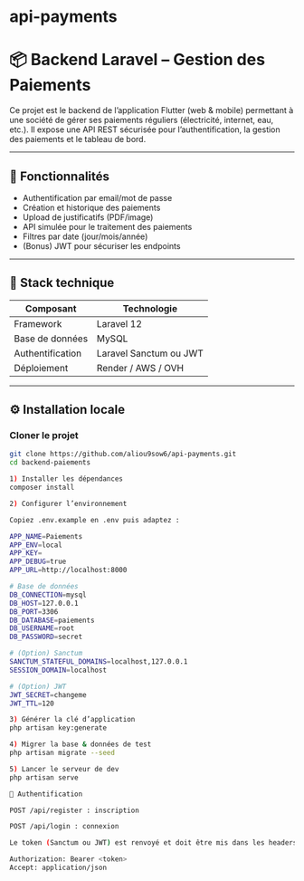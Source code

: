 # api-payments

# 📦 Backend Laravel – Gestion des Paiements

Ce projet est le backend de l’application Flutter (web & mobile) permettant à une société de gérer ses paiements réguliers (électricité, internet, eau, etc.). Il expose une API REST sécurisée pour l’authentification, la gestion des paiements et le tableau de bord.

---

## 🚀 Fonctionnalités

- Authentification par email/mot de passe
- Création et historique des paiements
- Upload de justificatifs (PDF/image)
- API simulée pour le traitement des paiements
- Filtres par date (jour/mois/année)
- (Bonus) JWT pour sécuriser les endpoints

---

## 🧰 Stack technique

| Composant       | Technologie        |
|-----------------|--------------------|
| Framework       | Laravel 12         |
| Base de données | MySQL   |
| Authentification| Laravel Sanctum ou JWT |
| Déploiement     | Render / AWS / OVH |

---

## ⚙️ Installation locale

### Cloner le projet

```bash
git clone https://github.com/aliou9sow6/api-payments.git
cd backend-paiements

1) Installer les dépendances
composer install

2) Configurer l’environnement

Copiez .env.example en .env puis adaptez :

APP_NAME=Paiements
APP_ENV=local
APP_KEY=
APP_DEBUG=true
APP_URL=http://localhost:8000

# Base de données
DB_CONNECTION=mysql
DB_HOST=127.0.0.1
DB_PORT=3306
DB_DATABASE=paiements
DB_USERNAME=root
DB_PASSWORD=secret

# (Option) Sanctum
SANCTUM_STATEFUL_DOMAINS=localhost,127.0.0.1
SESSION_DOMAIN=localhost

# (Option) JWT
JWT_SECRET=changeme
JWT_TTL=120

3) Générer la clé d’application
php artisan key:generate

4) Migrer la base & données de test
php artisan migrate --seed

5) Lancer le serveur de dev
php artisan serve

🔐 Authentification

POST /api/register : inscription

POST /api/login : connexion

Le token (Sanctum ou JWT) est renvoyé et doit être mis dans les headers des requêtes suivantes :

Authorization: Bearer <token>
Accept: application/json
